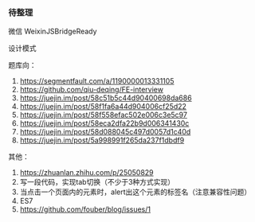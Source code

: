 ### 待整理

微信 WeixinJSBridgeReady

设计模式


题库向：
1. https://segmentfault.com/a/1190000013331105
2. https://github.com/qiu-deqing/FE-interview
3. https://juejin.im/post/58c51b5c44d90400698da686
4. https://juejin.im/post/58f1fa6a44d904006cf25d22
5. https://juejin.im/post/58f558efac502e006c3e5c97
6. https://juejin.im/post/58eca2dfa22b9d006341430c
7. https://juejin.im/post/58d088045c497d0057d1c40d
8. https://juejin.im/post/5a998991f265da237f1dbdf9


其他：
1. https://zhuanlan.zhihu.com/p/25050829
2. 写一段代码，实现tab切换（不少于3种方式实现）
3. 当点击一个页面内的元素时，alert出这个元素的标签名（注意兼容性问题）
4. ES7
5. https://github.com/fouber/blog/issues/1